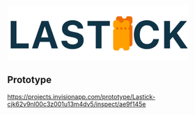 ![alt text](https://github.com/lastick-pwa/lastick-pwa/blob/master/art/header-logo.png)

## Prototype
https://projects.invisionapp.com/prototype/Lastick-cjk62v9nl00c3z001u13m4dv5/inspect/ae9f145e
